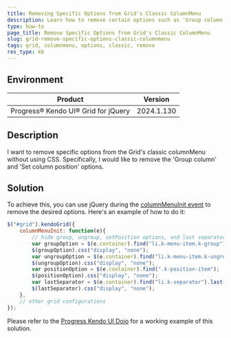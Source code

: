 ```yaml
---
title: Removing Specific Options from Grid's Classic ColumnMenu
description: Learn how to remove certain options such as 'Group column' and 'Set column position' from the Grid's classic columnMenu implementation.
type: how-to
page_title: Remove Specific Options from Grid's Classic ColumnMenu
slug: grid-remove-specific-options-classic-columnmenu
tags: grid, columnmenu, options, classic, remove
res_type: kb
---
```

## Environment
| Product | Version |
|---------|---------|
| Progress® Kendo UI® Grid for jQuery | 2024.1.130 |

## Description
I want to remove specific options from the Grid's classic columnMenu without using CSS. Specifically, I would like to remove the 'Group column' and 'Set column position' options.

## Solution
To achieve this, you can use jQuery during the [columnMenuInit event](/api/javascript/ui/grid/events/columnmenuinit) to remove the desired options. Here's an example of how to do it:

```javascript
$("#grid").kendoGrid({
    columnMenuInit: function(e){
        // hide group, ungroup, setPosition options, and last separator
        var groupOption = $(e.container).find("li.k-menu-item.k-group");
        $(groupOption).css("display", "none");
        var ungroupOption = $(e.container).find("li.k-menu-item.k-ungroup");
        $(ungroupOption).css("display", "none");
        var positionOption = $(e.container).find(".k-position-item");
        $(positionOption).css("display", "none");
        var lastSeparator = $(e.container).find("li.k-separator").last();
        $(lastSeparator).css("display", "none");
    },
    // other grid configurations
});
```

Please refer to the [Progress Kendo UI Dojo](https://dojo.telerik.com/uxotEjoD) for a working example of this solution.
